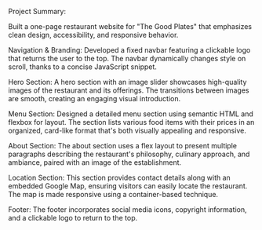 Project Summary:

Built a one-page restaurant website for "The Good Plates" that emphasizes clean design, accessibility, and responsive behavior.

Navigation & Branding:
Developed a fixed navbar featuring a clickable logo that returns the user to the top. The navbar dynamically changes style on scroll, thanks to a concise JavaScript snippet.

Hero Section:
A hero section with an image slider showcases high-quality images of the restaurant and its offerings. The transitions between images are smooth, creating an engaging visual introduction.

Menu Section:
Designed a detailed menu section using semantic HTML and flexbox for layout. The section lists various food items with their prices in an organized, card-like format that's both visually appealing and responsive.

About Section:
The about section uses a flex layout to present multiple paragraphs describing the restaurant's philosophy, culinary approach, and ambiance, paired with an image of the establishment.

Location Section:
This section provides contact details along with an embedded Google Map, ensuring visitors can easily locate the restaurant. The map is made responsive using a container-based technique.

Footer:
The footer incorporates social media icons, copyright information, and a clickable logo to return to the top.
